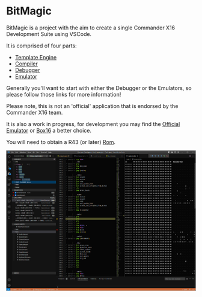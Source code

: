 # BitMagic

BitMagic is a project with the aim to create a single Commander X16 Development Suite using VSCode.

It is comprised of four parts:

- [Template Engine](/TemplateEngine.md)
- [Compiler](/Compiler.md)
- [Debugger](/Debugger.md)
- [Emulator](/Emulator.md)

Generally you'll want to start with either the Debugger or the Emulators, so please follow those links for more information!

Please note, this is not an 'official' application that is endorsed by the Commander X16 team.

It is also a work in progress, for development you may find the [Official Emulator](https://github.com/X16Community/x16-emulator) or [Box16](https://github.com/indigodarkwolf/box16) a better choice.

You will need to obtain a R43 (or later) [Rom](/Rom.md).

![Debugger Example](/Images/DebuggerExample.png?raw=true)
